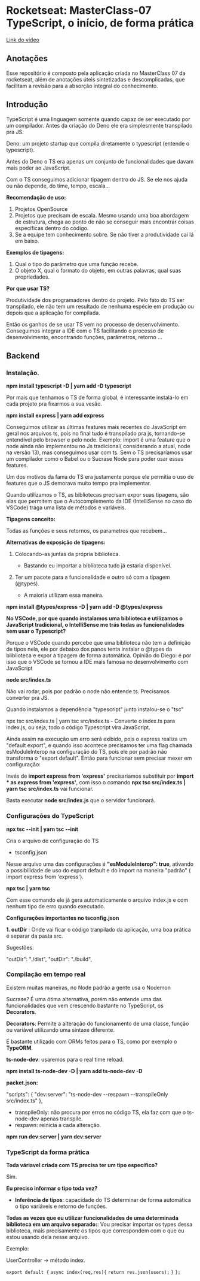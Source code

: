 # Rocketseat: MasterClass-07 TypeScript, o início, de forma prática
[Link do vídeo](https://www.youtube.com/watch?v=0mYq5LrQN1s)
## Anotações

Esse repositório é composto pela aplicação criada no MasterClass 07 da rocketseat, além de anotações úteis sintetizadas e descomplicadas, que facilitam a revisão para a absorção integral do conhecimento.

## Introdução

TypeScript é uma linguagem somente quando capaz de ser executado por um compilador. Antes da criação do Deno ele era simplesmente transpilado pra JS.

Deno: um projeto startup que compila diretamente o typescript (entende o typescript).

Antes do Deno o TS era apenas um conjunto de funcionalidades que davam mais poder ao JavaScript. 

Com o TS conseguimos adicionar tipagem dentro do JS.
Se ele nos ajuda ou não depende, do time, tempo, escala...

**Recomendação de uso:**

1. Projetos OpenSource
2. Projetos que precisam de escala. Mesmo usando uma boa abordagem de estrutura, chega ao ponto de não se conseguir mais encontrar coisas específicas dentro do código.
3. Se a equipe tem conhecimento sobre. Se não tiver a produtividade cai lá em baixo.

**Exemplos de tipagens:**

1. Qual o tipo do parâmetro que uma função recebe.
2. O objeto X, qual o formato do objeto, em outras palavras, qual suas propriedades.

**Por que usar TS?**

Produtividade dos programadores dentro do projeto.
Pelo fato do TS ser transpilado, ele não tem um resultado de nenhuma espécie em produção ou depois que a aplicação for compilada.

Então os ganhos de se usar TS vem no processo de desenvolvimento. Conseguimos integrar a IDE com o TS facilitando o processo de desenvolvimento, encontrando funções, parâmetros, retorno ...


## Backend

### Instalação.

**npm install typescript -D | yarn add -D typescript**

Por mais que tenhamos o TS de forma global, é interessante instalá-lo em cada projeto pra fixarmos a sua vesão.

**npm install express | yarn add express**

Conseguimos utilizar as últimas features mais recentes do JavaScript em geral nos arquivos ts, pois no final tudo é transpilado pra js, tornando-se entendível pelo browser e pelo node.
Exemplo: import é uma feature que o node ainda não implementou no Js tradicional( considerando a atual, node na versão 13), mas conseguimos usar com ts. Sem o TS precisaríamos usar um compilador como o Babel ou o Sucrase Node para poder usar essas features.

Um dos motivos da fama do TS era justamente porque ele permitia o uso de features que o JS demorava muito tempo pra implementar.

Quando utilizamos o TS, as bibliotecas precisam expor suas tipagens, são elas que permitem que o Autocomplemento da IDE (IntelliSense no caso do VSCode) traga uma lista de métodos e variáveis.

**Tipagens conceito:**

Todas as funções e seus retornos, os parametros que recebem...

**Alternativas de exposição de tipagens:**

1. Colocando-as juntas da própria biblioteca.
    - Bastando eu importar a biblioteca tudo já estaria disponível.

2. Ter um pacote para a funcionalidade e outro só com a tipagem (@types).
    - A maioria utilizam essa maneira.

**npm install @types/express -D | yarn add -D @types/express**

**No VSCode, por que quando instalamos uma biblioteca e utilizamos o JavaScript tradicional, o IntelliSense me trás todas as funcionalidades sem usar o Typescript?**

Porque o VSCode quando percebe que uma biblioteca não tem a definição de tipos nela, ele por debaixo dos panos tenta instalar o @types da bliblioteca e expor a tipagem de forma automática.
Opinião do Diego: é por isso que o VSCode se tornou a IDE mais famosa no desenvolvimento com JavaScript

**node src/index.ts**

Não vai rodar, pois por padrão o node não entende ts.
Precisamos converter pra JS.

Quando instalamos a dependência "typescript" junto instalou-se o "tsc"

npx tsc src/index.ts | yarn tsc src/index.ts
    - Converte o index.ts para index.js, ou seja, todo o código Typescript vira JavaScript.

Ainda assim na execução um erro será exibido, pois o express realiza um "default export", e quando isso acontece precisamos ter uma flag chamada esModuleInterop na configuração do TS, pois ele por padrão não transforma o "export default".
Então para funcionar sem precisar mexer em configuração:

Invés de **import express from 'express'** precisariamos substituir por **import * as express from 'express'**, com isso o comando **npx tsc src/index.ts | yarn tsc src/index.ts** vai funcionar.

Basta executar **node src/index.js** que o servidor funcionará.

### Configurações do TypeScript

**npx tsc --init | yarn tsc --init**

Cria o arquivo de configuração do TS 
- tsconfig.json

Nesse arquivo uma das configurações é **"esModuleInterop": true**, ativando a possibilidade de uso do export default e do import na maneira "padrão" ( import express from 'express').

**npx tsc | yarn tsc**

Com esse comando ele já gera automaticamente o arquivo index.js e com nenhum tipo de erro quando executado.

**Configurações importantes no tsconfig.json**

**1. outDir** : Onde vai ficar o código tranpilado da aplicação, uma boa prática é separar da pasta src.

Sugestões:

"outDir": "./dist",
"outDir": "./build",

### Compilação em tempo real

Existem muitas maneiras, no Node padrão a gente usa o Nodemon

Sucrase? É uma ótima alternativa, porém não entende uma das funcionalidades que vem crescendo bastante no TypeScript, os **Decorators**.

**Decorators**: Permite a alteração do funcionamento de uma classe, função ou variável utilizando uma sintaxe diferente.

É bastante utilizado com ORMs feitos para o TS, como por exemplo o **TypeORM**.

**ts-node-dev**: usaremos para o real time reload.

**npm install ts-node-dev -D | yarn add ts-node-dev -D**

**packet.json:**

"scripts": {
    "dev:server": "ts-node-dev --respawn --transpileOnly src/index.ts"
},

- transpileOnly: não procura por erros no código TS, ela faz com que o ts-node-dev apenas transpile.
- respawn: reinicia a cada alteração.

**npm run dev:server | yarn dev:server**

### TypeScript da forma prática

**Toda váriavel criada com TS precisa ter um tipo específico?** 

Sim.

**Eu preciso informar o tipo toda vez?**

- **Inferência de tipos**: capacidade do TS determinar de forma automática o tipo variáveis e retorno de funções.

**Todas as vezes que eu utilizar funcionalidades de uma determinada biblioteca em um arquivo separado:**: Vou precisar importar os types dessa biblioteca, mais precisamente os tipos que correspondem com o que eu estou usando dela nesse arquivo.

Exemplo:

UserController -> método index.

`export default {`
    `async index(req,res){`
        `return res.json(users);`
    `}`
`};`

